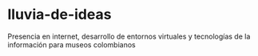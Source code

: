 # lluvia-de-ideas
Presencia en internet, desarrollo de entornos virtuales y tecnologías de la información para museos colombianos
